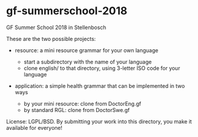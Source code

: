 # gf-summerschool-2018
GF Summer School 2018 in Stellenbosch

These are the two possible projects:

- resource: a mini resource grammar for your own language
  - start a subdirectory with the name of your language
  - clone english/ to that directory, using 3-letter ISO code for your language


- application: a simple health grammar that can be implemented in two ways
  - by your mini resource: clone from DoctorEng.gf
  - by standard RGL: clone from DoctorSwe.gf


License: LGPL/BSD. By submitting your work into this directory, you
make it available for everyone!



